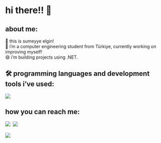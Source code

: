 # hi there!! 👋

## about me:
🔭 this is sumeyye elgin! <br>
🌱 i’m a computer engineering student from Türkiye, currently working on improving myself!<br>
😄 i’m building projects using .NET.<br>
<h2>🛠️ programming languages and development tools i’ve used:</h2>
<a href="https://skillicons.dev"><img src="https://skillicons.dev/icons?i=html,css,java,js,react,cs,dotnet,py,vscode,visualstudio" /></a>
<h2>how you can reach me:</h2>
 <div class="social_media">
 <a href="https://www.linkedin.com/in/s%C3%BCmeyye-elgin-391060254/" target="_blank"><img src="https://skillicons.dev/icons?i=linkedin"/></a>&nbsp
 <a href="http://gitlab.koddeposu.gov.tr/sumeyyelgin" target="_blank"><img src="https://skillicons.dev/icons?i=gitlab"></a>&nbsp
</div>
<br>
<img src="https://github-readme-stats.vercel.app/api?username=s-elg&theme=buefy&show_icons=true&hide_border=true&count_private=true"/>

